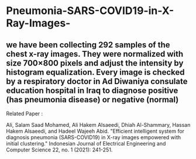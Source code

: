 # Pneumonia-SARS-COVID19-in-X-Ray-Images-
we have been collecting 292 samples of the chest x-ray images. They were normalized with size 700×800 pixels and adjust the intensity by histogram equalization. Every image is checked by a respiratory doctor in Ad Diwaniya consulate education hospital in Iraq to diagnose positive (has pneumonia disease) or negative (normal)
-----------------------

Related Paper : 



Ali, Salam Saad Mohamed, Ali Hakem Alsaeedi, Dhiah Al-Shammary, Hassan Hakem Alsaeedi, and Hadeel Wajeeh Abid. "Efficient intelligent system for diagnosis pneumonia (SARS-COVID19) in X-ray images empowered with initial clustering." Indonesian Journal of Electrical Engineering and Computer Science 22, no. 1 (2021): 241-251.
